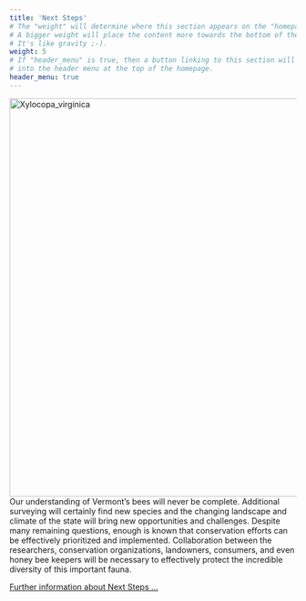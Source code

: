 ```yaml
---
title: 'Next Steps'
# The "weight" will determine where this section appears on the "homepage".
# A bigger weight will place the content more towards the bottom of the page.
# It's like gravity ;-).
weight: 5
# If "header_menu" is true, then a button linking to this section will be placed
# into the header menu at the top of the homepage.
header_menu: true
---
```


<div class="doubleColumn">
<div>
<img src="images/Xylocopa virginica.jpg" alt="Xylocopa_virginica" style="margin: 0px height: 700px; width: 700px">
</div>
<div>
Our understanding of Vermont’s bees will never be complete. Additional surveying will certainly find new species and the changing landscape and climate of the state will bring new opportunities and challenges. Despite many remaining questions, enough is known that conservation efforts can be effectively prioritized and implemented. Collaboration between the researchers, conservation organizations, landowners, consumers, and even honey bee keepers will be necessary to effectively protect the incredible diversity of this important fauna.

<a href="https://vtecostudies.github.io/SoBees_Next_Steps">Further information about Next Steps ...</a>
</div>
</div>

